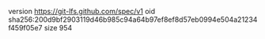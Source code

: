 version https://git-lfs.github.com/spec/v1
oid sha256:200d9bf2903119d46b985c94a64b97ef8ef8d57eb0994e504a21234f459f05e7
size 954
